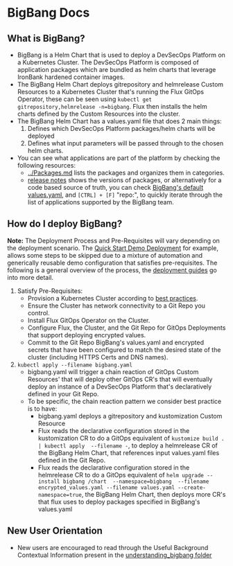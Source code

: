 # BigBang Docs

## What is BigBang?

* BigBang is a Helm Chart that is used to deploy a DevSecOps Platform on a Kubernetes Cluster. The DevSecOps Platform is composed of application packages which are bundled as helm charts that leverage IronBank hardened container images.
* The BigBang Helm Chart deploys gitrepository and helmrelease Custom Resources to a Kubernetes Cluster that's running the Flux GitOps Operator, these can be seen using `kubectl get gitrepository,helmrelease -n=bigbang`. Flux then installs the helm charts defined by the Custom Resources into the cluster.
* The BigBang Helm Chart has a values.yaml file that does 2 main things:
  1. Defines which DevSecOps Platform packages/helm charts will be deployed
  2. Defines what input parameters will be passed through to the chosen helm charts.
* You can see what applications are part of the platform by checking the following resources:
  * [../Packages.md](../Packages.md) lists the packages and organizes them in categories. 
  * [release notes](https://repo1.dso.mil/platform-one/big-bang/bigbang/-/releases) shows the versions of packages, or alternatively for a code based source of truth, you can check [BigBang's default values.yaml](../chart/values.yaml), and `[CTRL] + [F]` "repo:", to quickly iterate through the list of applications supported by the BigBang team. 

## How do I deploy BigBang?

**Note:** The Deployment Process and Pre-Requisites will vary depending on the deployment scenario. The [Quick Start Demo Deployment](guides/deployment_scenarios/quickstart.md) for example, allows some steps to be skipped due to a mixture of automation and generically reusable demo configuration that satisfies pre-requisites.
The following is a general overview of the process, the [deployment guides](guides/deployment_scenarios) go into more detail.

1. Satisfy Pre-Requisites:
   * Provision a Kubernetes Cluster according to [best practices](guides/prerequisites/kubernetes_preconfiguration.md#best-practices).
   * Ensure the Cluster has network connectivity to a Git Repo you control.
   * Install Flux GitOps Operator on the Cluster.
   * Configure Flux, the Cluster, and the Git Repo for GitOps Deployments that support deploying encrypted values.
   * Commit to the Git Repo BigBang's values.yaml and encrypted secrets that have been configured to match the desired state of the cluster (including HTTPS Certs and DNS names).  
2. `kubectl apply --filename bigbang.yaml`
   * bigbang.yaml will trigger a chain reaction of GitOps Custom Resources' that will deploy other GitOps CR's that will eventually deploy an instance of a DevSecOps Platform that's declaratively defined in your Git Repo.
   * To be specific, the chain reaction pattern we consider best practice is to have:
     * bigbang.yaml deploys a gitrepository and kustomization Custom Resource
     * Flux reads the declarative configuration stored in the kustomization CR to do a GitOps equivalent of `kustomize build . | kubectl apply  --filename -`, to deploy a helmrelease CR of the BigBang Helm Chart, that references input values.yaml files defined in the Git Repo.
     * Flux reads the declarative configuration stored in the helmrelease CR to do a GitOps equivalent of `helm upgrade --install bigbang /chart  --namespace=bigbang  --filename encrypted_values.yaml --filename values.yaml --create-namespace=true`, the BigBang Helm Chart, then deploys more CR's that flux uses to deploy packages specified in BigBang's values.yaml
  
## New User Orientation

* New users are encouraged to read through the Useful Background Contextual Information present in the [understanding_bigbang folder](./understanding_bigbang)

